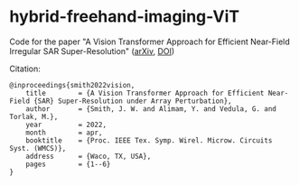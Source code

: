 # hybrid-freehand-imaging-ViT
 
Code for the paper "A Vision Transformer Approach for Efficient Near-Field Irregular SAR Super-Resolution" ([arXiv](https://arxiv.org/abs/2305.02074), [DOI](https://doi.org/10.1109/WMCS55582.2022.9866326))

Citation:
```
@inproceedings{smith2022vision,
	title        = {A Vision Transformer Approach for Efficient Near-Field {SAR} Super-Resolution under Array Perturbation},
	author       = {Smith, J. W. and Alimam, Y. and Vedula, G. and Torlak, M.},
	year         = 2022,
	month        = apr,
	booktitle    = {Proc. IEEE Tex. Symp. Wirel. Microw. Circuits Syst. (WMCS)},
	address      = {Waco, TX, USA},
	pages        = {1--6}
}
```
